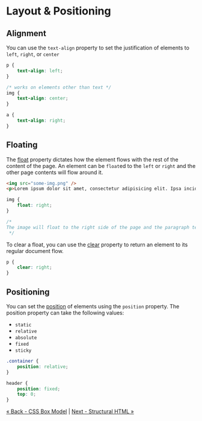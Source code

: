 # Layout & Positioning

## Alignment
You can use the `text-align` property to set the justification of elements to `left`, `right`, or `center`

```css
p {
	text-align: left;
}

/* works on elements other than text */
img {
	text-align: center;
}

a {
	text-align: right;
}
```

## Floating
The [float](https://developer.mozilla.org/en-US/docs/Web/CSS/float) property dictates how the element flows with the rest of the content of the page.  An element can be `float`ed to the `left` or `right` and the other page contents will flow around it.

```html
<img src="some-img.png" />
<p>Lorem ipsum dolor sit amet, consectetur adipisicing elit. Ipsa incidunt quos omnis, quae molestiae architecto iure ipsam. Praesentium, harum, ab!</p>
```

```css
img {
	float: right;
}

/*
The image will float to the right side of the page and the paragraph text will flow around the image on its left side.
 */
```

To clear a float, you can use the [clear](https://developer.mozilla.org/en-US/docs/Web/CSS/clear) property to return an element to its regular document flow.

```css
p {
	clear: right;
}
```

## Positioning
You can set the [position](https://developer.mozilla.org/en-US/docs/Web/CSS/position) of elements using the `position` property.  The position property can take the following values:
- `static`
- `relative`
- `absolute`
- `fixed`
- `sticky`

```css
.container {
	position: relative;
}

header {
	position: fixed;
	top: 0;
}
```

[« Back - CSS Box Model](4-Box.md) | [Next - Structural HTML »](6-MoreHtml.md)